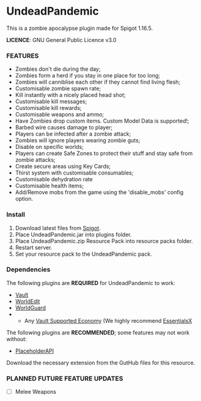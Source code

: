 # UndeadPandemic

This is a zombie apocalypse plugin made for Spigot 1.16.5.

**LICENCE**: GNU General Public Licence v3.0

### FEATURES

  - Zombies don't die during the day;
  - Zombies form a herd if you stay in one place for too long;
  - Zombies will canniblise each other if they cannot find living flesh;
  - Customisable zombie spawn rate;
  - Kill instantly with a nicely placed head shot;
  - Customisable kill messages;
  - Customisable kill rewards;
  - Customisable weapons and ammo;
  - Have Zombies drop custom items. Custom Model Data is supported!;
  - Barbed wire causes damage to player;
  - Players can be infected after a zombie attack;
  - Zombies will ignore players wearing zombie guts;
  - Disable on specific worlds;
  - Players can create Safe Zones to protect their stuff and stay safe from zombie attacks;
  - Create secure areas using Key Cards;
  - Thirst system with customisable consumables;
  - Customisable dehydration rate
  - Customisable health items;
  - Add/Remove mobs from the game using the 'disable_mobs' config option.

### Install

 1. Download latest files from [Spigot](https://www.spigotmc.org/resources/undeadpandemic-v2-x.95385/).
 2. Place UndeadPandemic.jar into plugins folder.
 3. Place UndeadPandemic.zip Resource Pack into resource packs folder.
 4. Restart server.
 5. Set your resource pack to the UndeadPandemic pack.

### Dependencies

The following plugins are **REQUIRED** for UndeadPandemic to work:

  - [Vault](https://www.spigotmc.org/resources/vault.34315/)
  - [WorldEdit](https://dev.bukkit.org/projects/worldedit)
  - [WorldGuard](https://dev.bukkit.org/projects/worldguard)
  - + Any [Vault Supported Economy](https://github.com/MilkBowl/Vault/#supported-plugins) (We highly recommend [EssentialsX](https://www.spigotmc.org/resources/essentialsx.9089/)

The following plugins are **RECOMMENDED**; some features may not work without:

  - [PlaceholderAPI](https://www.spigotmc.org/resources/placeholderapi.6245/)

Download the necessary extension from the GutHub files for this resource.

### PLANNED FUTURE FEATURE UPDATES

  - [ ] Melee Weapons
